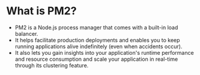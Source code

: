 # What is PM2?

- PM2 is a Node.js process manager that comes with a built-in load balancer. 
- It helps facilitate production deployments and enables you to keep running applications alive indefinitely (even when accidents occur). 
- It also lets you gain insights into your application's runtime performance and resource consumption and scale your application in real-time through its clustering feature.